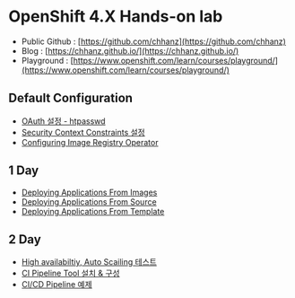 # OpenShift 4.X Hands-on lab
+ Public Github : [https://github.com/chhanz](https://github.com/chhanz)   
+ Blog : [https://chhanz.github.io/](https://chhanz.github.io/)   
+ Playground : [https://www.openshift.com/learn/courses/playground/](https://www.openshift.com/learn/courses/playground/)   

## Default Configuration
+ [OAuth 설정 - htpasswd](/Doc/default/htpasswd.md)   
+ [Security Context Constraints 설정](/Doc/default/add_scc_anyuid.md)   
+ [Configuring Image Registry Operator](https://docs.openshift.com/container-platform/4.4/registry/configuring-registry-operator.html)   
## 1 Day
+ [Deploying Applications From Images](/Doc/1day/deploy-image.md)   
+ [Deploying Applications From Source](/Doc/1day/deploy-source.md)   
+ [Deploying Applications From Template](/Doc/1day/deploy-template.md)   
## 2 Day
+ [High availabiltiy, Auto Scailing 테스트](/Doc/2day/orchestration.md)   
+ [CI Pipeline Tool 설치 & 구성](/Doc/2day/ci-pipeline.md)   
+ [CI/CD Pipeline 예제](/Doc/2day/example-cicd.md)   
